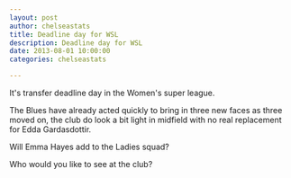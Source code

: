 ```yaml
---
layout: post
author: chelseastats
title: Deadline day for WSL
description: Deadline day for WSL
date: 2013-08-01 10:00:00
categories: chelseastats

---
```


It's transfer deadline day in the Women's super league. 

The Blues have already acted quickly to bring in three  new faces as three moved on, the club do look a bit light in midfield with no real replacement for Edda Gardasdottir. 

Will Emma Hayes add to the Ladies squad? 

Who would you like to see at the club?
